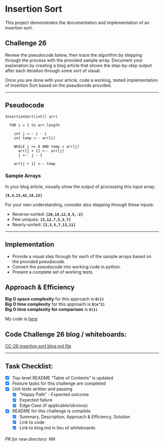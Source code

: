 # Insertion Sort
This project demonstrates the documentation and implementation of an insertion sort.

## Challenge 26
Review the pseudocode below, then trace the algorithm by stepping through the process with the provided sample array. Document your explanation by creating a blog article that shows the step-by-step output after each iteration through some sort of visual.

Once you are done with your article, code a working, tested implementation of Insertion Sort based on the pseudocode provided.

---

## Pseudocode
```
InsertionSort(int[] arr)

  FOR i = 1 to arr.length

    int j <-- i - 1
    int temp <-- arr[i]

    WHILE j >= 0 AND temp < arr[j]
      arr[j + 1] <-- arr[j]
      j <-- j - 1

    arr[j + 1] <-- temp
```

### Sample Arrays
In your blog article, visually show the output of processing this input array:

__`[8,4,23,42,16,15]`__

For your own understanding, consider also stepping through these inputs:

- Reverse-sorted: __`[20,18,12,8,5,-2]`__
- Few uniques: __`[5,12,7,5,5,7]`__
- Nearly-sorted: __`[2,3,5,7,13,11]`__

---

## Implementation
- Provide a visual step through for each of the sample arrays based on the provided pseudocode.
- Convert the pseudocode into working code in python.
- Present a complete set of working tests.


## Approach & Efficiency
__Big O space complexity__ for this approach is __`O(1)`__ <br>
__Big O time complexity__ for this approach is __`O(n^2)`__ <br>
__Big O time complexity for comparison__ is __`O(1)`__ <br>


My code is [here](./insertion_sort.py)

## Code Challenge 26 blog / whiteboards:
[CC-26 insertion sort blog.md file](./assets/insert_sort_blog.md)

---

## Task Checklist: <br>
- [X] Top-level README “Table of Contents” is updated <br>
- [X] Feature tasks for this challenge are completed <br>
- [X] Unit tests written and passing <br>
    - [X] “Happy Path” - Expected outcome <br>
    - [X] Expected failure <br>
    - [X] Edge Case (if applicable/obvious) <br>
- [X] README for this challenge is complete <br>
    - [X] Summary, Description, Approach & Efficiency, Solution <br>
    - [X] Link to code <br>
    - [X] Link to blog.md in lieu of whiteboards <br>

###### PR for new directory: NN
